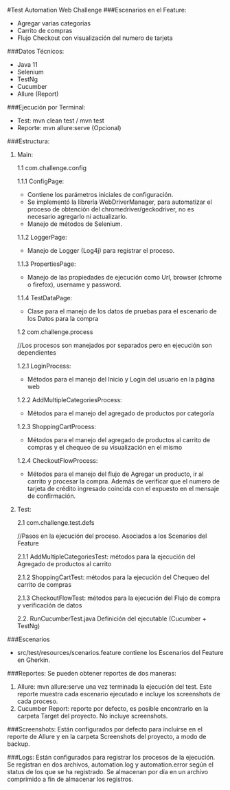 #Test Automation Web Challenge
###Escenarios en el Feature:
- Agregar varias categorias
- Carrito de compras
- Flujo Checkout con visualización del numero de tarjeta

###Datos Técnicos:
- Java 11
- Selenium
- TestNg
- Cucumber
- Allure (Report)

###Ejecución por Terminal:
- Test: mvn clean test / mvn test
- Reporte: mvn allure:serve (Opcional)

###Estructura:
1. Main: 

    1.1 com.challenge.config 

    1.1.1 ConfigPage: 
    - Contiene los parámetros iniciales de configuración. 
    - Se implementó la librería WebDriverManager, para automatizar el proceso de obtención del chromedriver/geckodriver, no es necesario agregarlo ni actualizarlo.
    - Manejo de métodos de Selenium.

    1.1.2 LoggerPage:
    - Manejo de Logger (Log4j) para registrar el proceso.

    1.1.3 PropertiesPage:
    - Manejo de las propiedades de ejecución como Url, browser (chrome o firefox), username y password.
    
    1.1.4 TestDataPage:
    - Clase para el manejo de los datos de pruebas para el escenario de los Datos para la compra

    1.2 com.challenge.process

    //Los procesos son manejados por separados pero en ejecución son dependientes

    1.2.1 LoginProcess: 
    - Métodos para el manejo del Inicio y Login del usuario en la página web
    
    1.2.2 AddMultipleCategoriesProcess: 
    - Métodos para el manejo del agregado de productos por categoría
    
    1.2.3 ShoppingCartProcess: 
    - Métodos para el manejo del agregado de productos al carrito de compras y el chequeo 
    de su visualización en el mismo
    
    1.2.4 CheckoutFlowProcess: 
    - Métodos para el manejo del flujo de Agregar un producto, ir al carrito y procesar la compra. 
    Además de verificar que el numero de tarjeta de crédito ingresado coincida con el expuesto en el mensaje de confirmación.

2. Test:

    2.1 com.challenge.test.defs

    //Pasos en la ejecución del proceso. Asociados a los Scenarios del Feature

    2.1.1 AddMultipleCategoriesTest: métodos para la ejecución del Agregado de productos al carrito
    
    2.1.2 ShoppingCartTest: métodos para la ejecución del Chequeo del carrito de compras
    
    2.1.3 CheckoutFlowTest: métodos para la ejecución del Flujo de compra y verificación de datos

    2.2. RunCucumberTest.java
    Definición del ejecutable (Cucumber + TestNg)

###Escenarios
* src/test/resources/scenarios.feature contiene los Escenarios del Feature en Gherkin.

###Reportes:
Se pueden obtener reportes de dos maneras:
1. Allure: mvn allure:serve una vez terminada la ejecución del test. Este reporte
muestra cada escenario ejecutado e incluye los screenshots de cada proceso.
2. Cucumber Report: reporte por defecto, es posible encontrarlo en la carpeta Target del proyecto.
No incluye screenshots.

###Screenshots:
Están configurados por defecto para incluirse en el reporte de Allure y en la carpeta
Screenshots del proyecto, a modo de backup.

###Logs:
Están configurados para registrar los procesos de la ejecución. Se registran en dos archivos,
automation.log y automation.error según el status de los que se ha registrado. Se almacenan por día
en un archivo comprimido a fin de almacenar los registros.